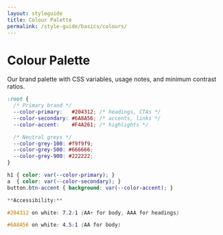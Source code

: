 ```yaml
---
layout: styleguide
title: Colour Palette
permalink: /style-guide/basics/colours/
---
```


# Colour Palette

Our brand palette with CSS variables, usage notes, and minimum contrast ratios.

```css
:root {
  /* Primary brand */
  --color-primary:   #204312; /* headings, CTAs */
  --color-secondary: #6A8A56; /* accents, links */
  --color-accent:    #F4A261; /* highlights */

  /* Neutral greys */
  --color-grey-100: #f9f9f9;
  --color-grey-500: #666666;
  --color-grey-900: #222222;
}

h1 { color: var(--color-primary); }
a  { color: var(--color-secondary); }
button.btn-accent { background: var(--color-accent); }

**Accessibility:**

#204312 on white: 7.2:1 (AA+ for body, AAA for headings)

#6A8A56 on white: 4.5:1 (AA for body)
